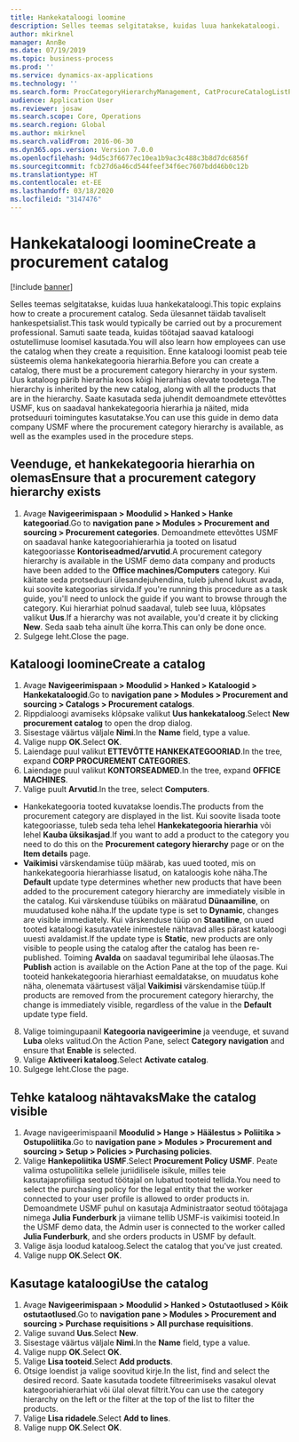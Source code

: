 ```yaml
---
title: Hankekataloogi loomine
description: Selles teemas selgitatakse, kuidas luua hankekataloogi.
author: mkirknel
manager: AnnBe
ms.date: 07/19/2019
ms.topic: business-process
ms.prod: ''
ms.service: dynamics-ax-applications
ms.technology: ''
ms.search.form: ProcCategoryHierarchyManagement, CatProcureCatalogListPage, CatProcureCatalogCreate, CatProcureCatalogEdit, SysPolicyListPage, SysPolicy, CatCatalogPolicyRule, PurchReqTableListPage, PurchReqCreate, PurchReqTable, PurchReqAddItem
audience: Application User
ms.reviewer: josaw
ms.search.scope: Core, Operations
ms.search.region: Global
ms.author: mkirknel
ms.search.validFrom: 2016-06-30
ms.dyn365.ops.version: Version 7.0.0
ms.openlocfilehash: 94d5c3f6677ec10ea1b9ac3c488c3b8d7dc6856f
ms.sourcegitcommit: fcb27d6a46cd544feef34f6ec7607bdd46b0c12b
ms.translationtype: HT
ms.contentlocale: et-EE
ms.lasthandoff: 03/18/2020
ms.locfileid: "3147476"
---
```

# <a name="create-a-procurement-catalog"></a><span data-ttu-id="88c6c-103">Hankekataloogi loomine</span><span class="sxs-lookup"><span data-stu-id="88c6c-103">Create a procurement catalog</span></span>

[!include [banner](../../includes/banner.md)]

<span data-ttu-id="88c6c-104">Selles teemas selgitatakse, kuidas luua hankekataloogi.</span><span class="sxs-lookup"><span data-stu-id="88c6c-104">This topic explains how to create a procurement catalog.</span></span> <span data-ttu-id="88c6c-105">Seda ülesannet täidab tavaliselt hankespetsialist.</span><span class="sxs-lookup"><span data-stu-id="88c6c-105">This task would typically be carried out by a procurement professional.</span></span> <span data-ttu-id="88c6c-106">Samuti saate teada, kuidas töötajad saavad kataloogi ostutellimuse loomisel kasutada.</span><span class="sxs-lookup"><span data-stu-id="88c6c-106">You will also learn how employees can use the catalog when they create a requisition.</span></span> <span data-ttu-id="88c6c-107">Enne kataloogi loomist peab teie süsteemis olema hankekategooria hierarhia.</span><span class="sxs-lookup"><span data-stu-id="88c6c-107">Before you can create a catalog, there must be a procurement category hierarchy in your system.</span></span> <span data-ttu-id="88c6c-108">Uus kataloog pärib hierarhia koos kõigi hierarhias olevate toodetega.</span><span class="sxs-lookup"><span data-stu-id="88c6c-108">The hierarchy is inherited by the new catalog, along with all the products that are in the hierarchy.</span></span> <span data-ttu-id="88c6c-109">Saate kasutada seda juhendit demoandmete ettevõttes USMF, kus on saadaval hankekategooria hierarhia ja näited, mida protseduuri toimingutes kasutatakse.</span><span class="sxs-lookup"><span data-stu-id="88c6c-109">You can use this guide in demo data company USMF where the procurement category hierarchy is available, as well as the examples used in the procedure steps.</span></span>


## <a name="ensure-that-a-procurement-category-hierarchy-exists"></a><span data-ttu-id="88c6c-110">Veenduge, et hankekategooria hierarhia on olemas</span><span class="sxs-lookup"><span data-stu-id="88c6c-110">Ensure that a procurement category hierarchy exists</span></span>
1. <span data-ttu-id="88c6c-111">Avage **Navigeerimispaan > Moodulid > Hanked > Hanke kategooriad**.</span><span class="sxs-lookup"><span data-stu-id="88c6c-111">Go to **navigation pane > Modules > Procurement and sourcing > Procurement categories**.</span></span> <span data-ttu-id="88c6c-112">Demoandmete ettevõttes USMF on saadaval hanke kategooriahierarhia ja tooted on lisatud kategooriasse **Kontoriseadmed/arvutid**.</span><span class="sxs-lookup"><span data-stu-id="88c6c-112">A procurement category hierarchy is available in the USMF demo data company and products have been added to the **Office machines/Computers** category.</span></span> <span data-ttu-id="88c6c-113">Kui käitate seda protseduuri ülesandejuhendina, tuleb juhend lukust avada, kui soovite kategoorias sirvida.</span><span class="sxs-lookup"><span data-stu-id="88c6c-113">If you're running this procedure as a task guide, you'll need to unlock the guide if you want to browse through the category.</span></span> <span data-ttu-id="88c6c-114">Kui hierarhiat polnud saadaval, tuleb see luua, klõpsates valikut **Uus**.</span><span class="sxs-lookup"><span data-stu-id="88c6c-114">If a hierarchy was not available, you'd create it by clicking **New**.</span></span> <span data-ttu-id="88c6c-115">Seda saab teha ainult ühe korra.</span><span class="sxs-lookup"><span data-stu-id="88c6c-115">This can only be done once.</span></span>  
2. <span data-ttu-id="88c6c-116">Sulgege leht.</span><span class="sxs-lookup"><span data-stu-id="88c6c-116">Close the page.</span></span>

## <a name="create-a-catalog"></a><span data-ttu-id="88c6c-117">Kataloogi loomine</span><span class="sxs-lookup"><span data-stu-id="88c6c-117">Create a catalog</span></span>
1. <span data-ttu-id="88c6c-118">Avage **Navigeerimispaan > Moodulid > Hanked > Kataloogid > Hankekataloogid**.</span><span class="sxs-lookup"><span data-stu-id="88c6c-118">Go to **navigation pane > Modules > Procurement and sourcing > Catalogs > Procurement catalogs**.</span></span>
2. <span data-ttu-id="88c6c-119">Rippdialoogi avamiseks klõpsake valikut **Uus hankekataloog**.</span><span class="sxs-lookup"><span data-stu-id="88c6c-119">Select **New procurement catalog** to open the drop dialog.</span></span>
3. <span data-ttu-id="88c6c-120">Sisestage väärtus väljale **Nimi**.</span><span class="sxs-lookup"><span data-stu-id="88c6c-120">In the **Name** field, type a value.</span></span>
4. <span data-ttu-id="88c6c-121">Valige nupp **OK**.</span><span class="sxs-lookup"><span data-stu-id="88c6c-121">Select **OK**.</span></span>
5. <span data-ttu-id="88c6c-122">Laiendage puul valikut **ETTEVÕTTE HANKEKATEGOORIAD**.</span><span class="sxs-lookup"><span data-stu-id="88c6c-122">In the tree, expand **CORP PROCUREMENT CATEGORIES**.</span></span>
6. <span data-ttu-id="88c6c-123">Laiendage puul valikut **KONTORSEADMED**.</span><span class="sxs-lookup"><span data-stu-id="88c6c-123">In the tree, expand **OFFICE MACHINES**.</span></span>
7. <span data-ttu-id="88c6c-124">Valige puult **Arvutid**.</span><span class="sxs-lookup"><span data-stu-id="88c6c-124">In the tree, select **Computers**.</span></span>

  - <span data-ttu-id="88c6c-125">Hankekategooria tooted kuvatakse loendis.</span><span class="sxs-lookup"><span data-stu-id="88c6c-125">The products from the procurement category are displayed in the list.</span></span> <span data-ttu-id="88c6c-126">Kui soovite lisada toote kategooriasse, tuleb seda teha lehel **Hankekategooria hierarhia** või lehel **Kauba üksikasjad**.</span><span class="sxs-lookup"><span data-stu-id="88c6c-126">If you want to add a product to the category you need to do this on the **Procurement category hierarchy** page or on the **Item details** page.</span></span>  
  - <span data-ttu-id="88c6c-127">**Vaikimisi** värskendamise tüüp määrab, kas uued tooted, mis on hankekategooria hierarhiasse lisatud, on kataloogis kohe näha.</span><span class="sxs-lookup"><span data-stu-id="88c6c-127">The **Default** update type determines whether new products that have been added to the procurement category hierarchy are immediately visible in the catalog.</span></span> <span data-ttu-id="88c6c-128">Kui värskenduse tüübiks on määratud **Dünaamiline**, on muudatused kohe näha.</span><span class="sxs-lookup"><span data-stu-id="88c6c-128">If the update type is set to **Dynamic**, changes are visible immediately.</span></span> <span data-ttu-id="88c6c-129">Kui värskenduse tüüp on **Staatiline**, on uued tooted kataloogi kasutavatele inimestele nähtavad alles pärast kataloogi uuesti avaldamist.</span><span class="sxs-lookup"><span data-stu-id="88c6c-129">If the update type is **Static**, new products are only visible to people using the catalog after the catalog has been re-published.</span></span> <span data-ttu-id="88c6c-130">Toiming **Avalda** on saadaval tegumiribal lehe ülaosas.</span><span class="sxs-lookup"><span data-stu-id="88c6c-130">The **Publish** action is available on the Action Pane at the top of the page.</span></span> <span data-ttu-id="88c6c-131">Kui tooteid hankekategooria hierarhiast eemaldatakse, on muudatus kohe näha, olenemata väärtusest väljal **Vaikimisi** värskendamise tüüp.</span><span class="sxs-lookup"><span data-stu-id="88c6c-131">If products are removed from the procurement category hierarchy, the change is immediately visible, regardless of the value in the **Default** update type field.</span></span>  

8. <span data-ttu-id="88c6c-132">Valige toimingupaanil **Kategooria navigeerimine** ja veenduge, et suvand **Luba** oleks valitud.</span><span class="sxs-lookup"><span data-stu-id="88c6c-132">On the Action Pane, select **Category navigation** and ensure that **Enable** is selected.</span></span>
9. <span data-ttu-id="88c6c-133">Valige **Aktiveeri kataloog**.</span><span class="sxs-lookup"><span data-stu-id="88c6c-133">Select **Activate catalog**.</span></span>
10. <span data-ttu-id="88c6c-134">Sulgege leht.</span><span class="sxs-lookup"><span data-stu-id="88c6c-134">Close the page.</span></span>

## <a name="make-the-catalog-visible"></a><span data-ttu-id="88c6c-135">Tehke kataloog nähtavaks</span><span class="sxs-lookup"><span data-stu-id="88c6c-135">Make the catalog visible</span></span>
1. <span data-ttu-id="88c6c-136">Avage navigeerimispaanil **Moodulid > Hange > Häälestus > Poliitika > Ostupoliitika**.</span><span class="sxs-lookup"><span data-stu-id="88c6c-136">Go to **navigation pane > Modules > Procurement and sourcing > Setup > Policies > Purchasing policies**.</span></span>
2. <span data-ttu-id="88c6c-137">Valige **Hankepoliitika USMF**.</span><span class="sxs-lookup"><span data-stu-id="88c6c-137">Select **Procurement Policy USMF**.</span></span> <span data-ttu-id="88c6c-138">Peate valima ostupoliitika sellele juriidilisele isikule, milles teie kasutajaprofiiliga seotud töötajal on lubatud tooteid tellida.</span><span class="sxs-lookup"><span data-stu-id="88c6c-138">You need to select the purchasing policy for the legal entity that the worker connected to your user profile is allowed to order products in.</span></span> <span data-ttu-id="88c6c-139">Demoandmete USMF puhul on kasutaja Administraator seotud töötajaga nimega **Julia Funderburk** ja viimane tellib USMF-is vaikimisi tooteid.</span><span class="sxs-lookup"><span data-stu-id="88c6c-139">In the USMF demo data, the Admin user is connected to the worker called **Julia Funderburk**, and she orders products in USMF by default.</span></span>  
3. <span data-ttu-id="88c6c-140">Valige äsja loodud kataloog.</span><span class="sxs-lookup"><span data-stu-id="88c6c-140">Select the catalog that you've just created.</span></span>
4. <span data-ttu-id="88c6c-141">Valige nupp **OK**.</span><span class="sxs-lookup"><span data-stu-id="88c6c-141">Select **OK**.</span></span>

## <a name="use-the-catalog"></a><span data-ttu-id="88c6c-142">Kasutage kataloogi</span><span class="sxs-lookup"><span data-stu-id="88c6c-142">Use the catalog</span></span>
1. <span data-ttu-id="88c6c-143">Avage **Navigeerimispaan > Moodulid > Hanked > Ostutaotlused > Kõik ostutaotlused**.</span><span class="sxs-lookup"><span data-stu-id="88c6c-143">Go to **navigation pane > Modules > Procurement and sourcing > Purchase requisitions > All purchase requisitions**.</span></span>
2. <span data-ttu-id="88c6c-144">Valige suvand **Uus**.</span><span class="sxs-lookup"><span data-stu-id="88c6c-144">Select **New**.</span></span>
3. <span data-ttu-id="88c6c-145">Sisestage väärtus väljale **Nimi**.</span><span class="sxs-lookup"><span data-stu-id="88c6c-145">In the **Name** field, type a value.</span></span>
4. <span data-ttu-id="88c6c-146">Valige nupp **OK**.</span><span class="sxs-lookup"><span data-stu-id="88c6c-146">Select **OK**.</span></span>
5. <span data-ttu-id="88c6c-147">Valige **Lisa tooteid**.</span><span class="sxs-lookup"><span data-stu-id="88c6c-147">Select **Add products**.</span></span>
6. <span data-ttu-id="88c6c-148">Otsige loendist ja valige soovitud kirje.</span><span class="sxs-lookup"><span data-stu-id="88c6c-148">In the list, find and select the desired record.</span></span> <span data-ttu-id="88c6c-149">Saate kasutada toodete filtreerimiseks vasakul olevat kategooriahierarhiat või ülal olevat filtrit.</span><span class="sxs-lookup"><span data-stu-id="88c6c-149">You can use the category hierarchy on the left or the filter at the top of the list to filter the products.</span></span>  
7. <span data-ttu-id="88c6c-150">Valige **Lisa ridadele**.</span><span class="sxs-lookup"><span data-stu-id="88c6c-150">Select **Add to lines**.</span></span>
8. <span data-ttu-id="88c6c-151">Valige nupp **OK**.</span><span class="sxs-lookup"><span data-stu-id="88c6c-151">Select **OK**.</span></span>

